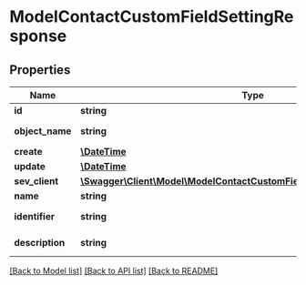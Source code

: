 # ModelContactCustomFieldSettingResponse

## Properties
Name | Type | Description | Notes
------------ | ------------- | ------------- | -------------
**id** | **string** | Id of the contact field | [optional] 
**object_name** | **string** | Internal object name which is &#x27;ContactCustomFieldSetting&#x27;. | [optional] 
**create** | [**\DateTime**](\DateTime.md) | Date of contact field creation | [optional] 
**update** | [**\DateTime**](\DateTime.md) | Date of contact field updated | [optional] 
**sev_client** | [**\Swagger\Client\Model\ModelContactCustomFieldSettingResponseSevClient**](ModelContactCustomFieldSettingResponseSevClient.md) |  | [optional] 
**name** | **string** | name of the contact fields | [optional] 
**identifier** | **string** | Unique identifier for the contact field | [optional] 
**description** | **string** | The description of the contact field | [optional] 

[[Back to Model list]](../../README.md#documentation-for-models) [[Back to API list]](../../README.md#documentation-for-api-endpoints) [[Back to README]](../../README.md)

